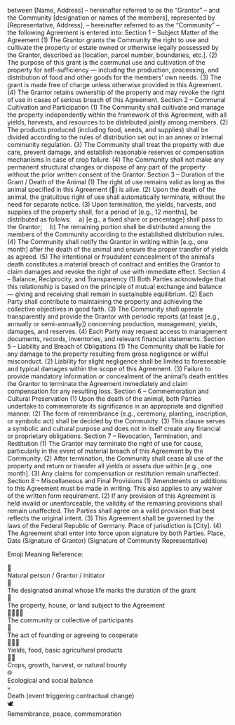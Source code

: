 between
[Name, Address] – hereinafter referred to as the “Grantor” –
and
the Community [designation or names of the members], represented by [Representative, Address], – hereinafter referred to as the “Community” –
the following Agreement is entered into:
Section 1 – Subject Matter of the Agreement
(1) The Grantor grants the Community the right to use and cultivate the property or estate owned or otherwise legally possessed by the Grantor, described as [location, parcel number, boundaries, etc.].
(2) The purpose of this grant is the communal use and cultivation of the property for self-sufficiency — including the production, processing, and distribution of food and other goods for the members’ own needs.
(3) The grant is made free of charge unless otherwise provided in this Agreement.
(4) The Grantor retains ownership of the property and may revoke the right of use in cases of serious breach of this Agreement.
Section 2 – Communal Cultivation and Participation
(1) The Community shall cultivate and manage the property independently within the framework of this Agreement, with all yields, harvests, and resources to be distributed jointly among members.
(2) The products produced (including food, seeds, and supplies) shall be divided according to the rules of distribution set out in an annex or internal community regulation.
(3) The Community shall treat the property with due care, prevent damage, and establish reasonable reserves or compensation mechanisms in case of crop failure.
(4) The Community shall not make any permanent structural changes or dispose of any part of the property without the prior written consent of the Grantor.
Section 3 – Duration of the Grant / Death of the Animal
(1) The right of use remains valid as long as the animal specified in this Agreement (🦙) is alive.
(2) Upon the death of the animal, the gratuitous right of use shall automatically terminate, without the need for separate notice.
(3) Upon termination, the yields, harvests, and supplies of the property shall, for a period of [e.g., 12 months], be distributed as follows:
 a) [e.g., a fixed share or percentage] shall pass to the Grantor;
 b) The remaining portion shall be distributed among the members of the Community according to the established distribution rules.
(4) The Community shall notify the Grantor in writing within [e.g., one month] after the death of the animal and ensure the proper transfer of yields as agreed.
(5) The intentional or fraudulent concealment of the animal’s death constitutes a material breach of contract and entitles the Grantor to claim damages and revoke the right of use with immediate effect.
Section 4 – Balance, Reciprocity, and Transparency
(1) Both Parties acknowledge that this relationship is based on the principle of mutual exchange and balance — giving and receiving shall remain in sustainable equilibrium.
(2) Each Party shall contribute to maintaining the property and achieving the collective objectives in good faith.
(3) The Community shall operate transparently and provide the Grantor with periodic reports (at least [e.g., annually or semi-annually]) concerning production, management, yields, damages, and reserves.
(4) Each Party may request access to management documents, records, inventories, and relevant financial statements.
Section 5 – Liability and Breach of Obligations
(1) The Community shall be liable for any damage to the property resulting from gross negligence or willful misconduct.
(2) Liability for slight negligence shall be limited to foreseeable and typical damages within the scope of this Agreement.
(3) Failure to provide mandatory information or concealment of the animal’s death entitles the Grantor to terminate the Agreement immediately and claim compensation for any resulting loss.
Section 6 – Commemoration and Cultural Preservation
(1) Upon the death of the animal, both Parties undertake to commemorate its significance in an appropriate and dignified manner.
(2) The form of remembrance (e.g., ceremony, planting, inscription, or symbolic act) shall be decided by the Community.
(3) This clause serves a symbolic and cultural purpose and does not in itself create any financial or proprietary obligations.
Section 7 – Revocation, Termination, and Restitution
(1) The Grantor may terminate the right of use for cause, particularly in the event of material breach of this Agreement by the Community.
(2) After termination, the Community shall cease all use of the property and return or transfer all yields or assets due within [e.g., one month].
(3) Any claims for compensation or restitution remain unaffected.
Section 8 – Miscellaneous and Final Provisions
(1) Amendments or additions to this Agreement must be made in writing. This also applies to any waiver of the written form requirement.
(2) If any provision of this Agreement is held invalid or unenforceable, the validity of the remaining provisions shall remain unaffected. The Parties shall agree on a valid provision that best reflects the original intent.
(3) This Agreement shall be governed by the laws of the Federal Republic of Germany. Place of jurisdiction is [City].
(4) The Agreement shall enter into force upon signature by both Parties.
Place, Date
(Signature of Grantor)
(Signature of Community Representative)


Emoji Meaning Reference:

👤 <br>
Natural person / Grantor / initiator <br>
🦙 <br>
The designated animal whose life marks the duration of the grant <br>
🏡 <br>
The property, house, or land subject to the Agreement <br>
👨‍👩‍👧‍👦 <br>
The community or collective of participants <br>
🤝 <br>
The act of founding or agreeing to cooperate <br>
🥛🍞🥔 <br>
Yields, food, basic agricultural products <br>
🌱🌾 <br>
Crops, growth, harvest, or natural bounty <br>
🌐 <br>
Ecological and social balance <br>
💀 <br>
Death (event triggering contractual change) <br>
🕊️ <br>
Remembrance, peace, commemoration <br>